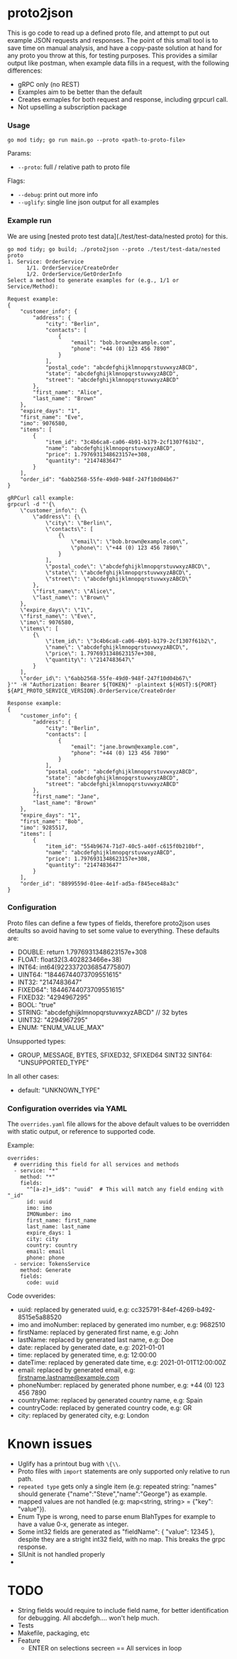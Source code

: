 # proto2json
This is go code to read up a defined proto file, and attempt to put out example JSON requests and responses. The point of this small tool is to save time on manual analysis, and have a copy-paste solution at hand for any proto you throw at this, for testing purposes.
This provides a similar output like postman, when example data fills in a request, with the following differences:

- gRPC only (no REST)
- Examples aim to be better than the default
- Creates exmaples for both request and response, including grpcurl call.
- Not upselling a subscription package


### Usage
```
go mod tidy; go run main.go --proto <path-to-proto-file>
```

Params:
- `--proto`: full / relative path to proto file

Flags:
- `--debug`: print out more info
- `--uglify`: single line json output for all examples

### Example run
We are using [nested proto test data](./test/test-data/nested proto) for this.

```
go mod tidy; go build; ./proto2json --proto ./test/test-data/nested proto
1. Service: OrderService
      1/1. OrderService/CreateOrder
      1/2. OrderService/GetOrderInfo
Select a method to generate examples for (e.g., 1/1 or Service/Method):
```

```
Request example:
{
    "customer_info": {
        "address": {
            "city": "Berlin",
            "contacts": [
                {
                    "email": "bob.brown@example.com",
                    "phone": "+44 (0) 123 456 7890"
                }
            ],
            "postal_code": "abcdefghijklmnopqrstuvwxyzABCD",
            "state": "abcdefghijklmnopqrstuvwxyzABCD",
            "street": "abcdefghijklmnopqrstuvwxyzABCD"
        },
        "first_name": "Alice",
        "last_name": "Brown"
    },
    "expire_days": "1",
    "first_name": "Eve",
    "imo": 9076580,
    "items": [
        {
            "item_id": "3c4b6ca8-ca06-4b91-b179-2cf1307f61b2",
            "name": "abcdefghijklmnopqrstuvwxyzABCD",
            "price": 1.7976931348623157e+308,
            "quantity": "2147483647"
        }
    ],
    "order_id": "6abb2568-55fe-49d0-948f-247f10d04b67"
}
```

```
gRPCurl call example:
grpcurl -d "'{\
    \"customer_info\": {\
        \"address\": {\
            \"city\": \"Berlin\",
            \"contacts\": [
                {\
                    \"email\": \"bob.brown@example.com\",
                    \"phone\": \"+44 (0) 123 456 7890\"
                }
            ],
            \"postal_code\": \"abcdefghijklmnopqrstuvwxyzABCD\",
            \"state\": \"abcdefghijklmnopqrstuvwxyzABCD\",
            \"street\": \"abcdefghijklmnopqrstuvwxyzABCD\"
        },
        \"first_name\": \"Alice\",
        \"last_name\": \"Brown\"
    },
    \"expire_days\": \"1\",
    \"first_name\": \"Eve\",
    \"imo\": 9076580,
    \"items\": [
        {\
            \"item_id\": \"3c4b6ca8-ca06-4b91-b179-2cf1307f61b2\",
            \"name\": \"abcdefghijklmnopqrstuvwxyzABCD\",
            \"price\": 1.7976931348623157e+308,
            \"quantity\": \"2147483647\"
        }
    ],
    \"order_id\": \"6abb2568-55fe-49d0-948f-247f10d04b67\"
}'" -H "Authorization: Bearer ${TOKEN}" -plaintext ${HOST}:${PORT} ${API_PROTO_SERVICE_VERSION}.OrderService/CreateOrder
```

```
Response example:
{
    "customer_info": {
        "address": {
            "city": "Berlin",
            "contacts": [
                {
                    "email": "jane.brown@example.com",
                    "phone": "+44 (0) 123 456 7890"
                }
            ],
            "postal_code": "abcdefghijklmnopqrstuvwxyzABCD",
            "state": "abcdefghijklmnopqrstuvwxyzABCD",
            "street": "abcdefghijklmnopqrstuvwxyzABCD"
        },
        "first_name": "Jane",
        "last_name": "Brown"
    },
    "expire_days": "1",
    "first_name": "Bob",
    "imo": 9285517,
    "items": [
        {
            "item_id": "554b9674-71d7-40c5-a40f-c615f0b210bf",
            "name": "abcdefghijklmnopqrstuvwxyzABCD",
            "price": 1.7976931348623157e+308,
            "quantity": "2147483647"
        }
    ],
    "order_id": "8899559d-01ee-4e1f-ad5a-f845ece48a3c"
}
```

### Configuration
Proto files can define a few types of fields, therefore proto2json uses detaults so avoid having to set some value to everything. These defaults are:
- DOUBLE: return 1.7976931348623157e+308
- FLOAT: float32(3.402823466e+38)
- INT64: int64(9223372036854775807)
- UINT64: "18446744073709551615"
- INT32: "2147483647"
- FIXED64": 18446744073709551615"
- FIXED32: "4294967295"
- BOOL: "true"
- STRING: "abcdefghijklmnopqrstuvwxyzABCD" // 32 bytes
- UINT32: "4294967295"
- ENUM: "ENUM_VALUE_MAX"

Unsupported types:
- GROUP, MESSAGE, BYTES, SFIXED32, SFIXED64 SINT32 SINT64: "UNSUPPORTED_TYPE"

In all other cases:
- default: "UNKNOWN_TYPE"

### Configuration overrides via YAML
The `overrides.yaml` file allows for the above default values to be overridden with static output, or reference to supported code.

Example:
```
overrides:
  # overriding this field for all services and methods
  - service: "*"
    method: "*"
    fields:
      "^[a-z]+_id$": "uuid"  # This will match any field ending with "_id"
      id: uuid
      imo: imo
      IMONumber: imo
      first_name: first_name
      last_name: last_name
      expire_days: 1
      city: city
      country: country
      email: email
      phone: phone
  - service: TokensService
    method: Generate
    fields:
      code: uuid
```

Code ovverides:
- uuid: replaced by generated uuid, e.g: cc325791-84ef-4269-b492-8515e5a88520
- imo and imoNumber: replaced by generated imo number, e.g: 9682510
- firstName: replaced by generated first name, e.g: John
- lastName: replaced by generated last name, e.g: Doe
- date: replaced by generated date, e.g: 2021-01-01
- time: replaced by generated time, e.g: 12:00:00
- dateTime: replaced by generated date time, e.g: 2021-01-01T12:00:00Z
- email: replaced by generated email, e.g: firstname.lastname@example.com
- phoneNumber: replaced by generated phone number, e.g: +44 (0) 123 456 7890
- countryName: replaced by generated country name, e.g: Spain
- countryCode: replaced by generated country code, e.g: GR
- city: replaced by generated city, e.g: London


# Known issues
- Uglify has a printout bug with `\{\\`.
- Proto files with `import` statements are only supported only relative to run path.
- `repeated type` gets only a single item (e.g: repeated string: "names" should generate {"name":"Steve","name":"George"} as example.
- mapped values are not handled (e.g: map<string, string> = {"key": "value"}).
- Enum Type is wrong, need to parse enum BlahTypes for example to have a value 0-x, generate as integer.
- Some int32 fields are generated as "fieldName": { "value": 12345 }, despite they are a stright int32 field, with no map. This breaks the grpc response.
- SIUnit is not handled properly
-

# TODO
- String fields would require to include field name, for better identification for debugging. All abcdefgh.... won't help much.
- Tests
- Makefile, packaging, etc
- Feature
  - ENTER on selections secreen == All services in loop